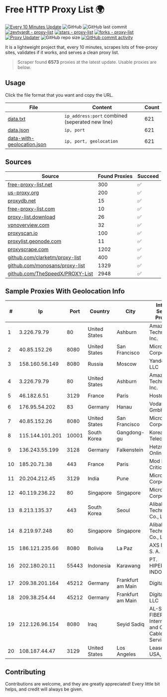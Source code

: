 
# Free HTTP Proxy List 🌍

[![Every 10 Minutes Update](https://github.com/mertguvencli/http-proxy-list/actions/workflows/main.yml/badge.svg?branch=main)](https://github.com/mertguvencli/http-proxy-list/actions/workflows/main.yml)
![GitHub](https://img.shields.io/github/license/mertguvencli/http-proxy-list)
![GitHub last commit](https://img.shields.io/github/last-commit/mertguvencli/http-proxy-list)
[![zevtyardt - proxy-list](https://img.shields.io/static/v1?label=zevtyardt&message=proxy-list&color=blue&logo=github)](https://github.com/zevtyardt/proxy-list "Go to GitHub repo")
[![stars - proxy-list](https://img.shields.io/github/stars/zevtyardt/proxy-list?style=social)](https://github.com/zevtyardt/proxy-list)
[![forks - proxy-list](https://img.shields.io/github/forks/zevtyardt/proxy-list?style=social)](https://github.com/zevtyardt/proxy-list)
[![Proxy Updater](https://github.com/zevtyardt/proxy-list/workflows/Proxy%20Updater/badge.svg)](https://github.com/zevtyardt/proxy-list/actions?query=workflow:"Proxy+Updater")
![GitHub repo size](https://img.shields.io/github/repo-size/zevtyardt/proxy-list)
[![GitHub commit activity](https://img.shields.io/github/commit-activity/m/zevtyardt/proxy-list?logo=commits)](https://github.com/zevtyardt/proxy-list/commits/main)

It is a lightweight project that, every 10 minutes, scrapes lots of free-proxy sites, validates if it works, and serves a clean proxy list.

> Scraper found **6573** proxies at the latest update. Usable proxies are below.

## Usage

Click the file format that you want and copy the URL.

|File|Content|Count|
|----|-------|-----|
|[data.txt](https://raw.githubusercontent.com/mertguvencli/http-proxy-list/main/proxy-list/data.txt)|`ip_address:port` combined (seperated new line)|621|
|[data.json](https://raw.githubusercontent.com/mertguvencli/http-proxy-list/main/proxy-list/data.json)|`ip, port`|621|
|[data-with-geolocation.json](https://raw.githubusercontent.com/mertguvencli/http-proxy-list/main/proxy-list/data-with-geolocation.json)|`ip, port, geolocation`|621|

## Sources

|Source|Found Proxies|Succeed|
|------|-------------|-------|
|[free-proxy-list.net](https://free-proxy-list.net)|300|✅|
|[us-proxy.org](https://www.us-proxy.org)|200|✅|
|[proxydb.net](http://proxydb.net)|15|✅|
|[free-proxy-list.com](https://free-proxy-list.com/?page=&port=&type%5B%5D=http&type%5B%5D=https&up_time=0&search=Search)|10|✅|
|[proxy-list.download](https://www.proxy-list.download/HTTP)|26|✅|
|[vpnoverview.com](https://vpnoverview.com/privacy/anonymous-browsing/free-proxy-servers)|32|✅|
|[proxyscan.io](https://www.proxyscan.io)|100|✅|
|[proxylist.geonode.com](https://proxylist.geonode.com/api/proxy-list?limit=300&page=1&sort_by=lastChecked&sort_type=desc&protocols=http,https)|11|✅|
|[proxyscrape.com](https://api.proxyscrape.com/v2/?request=displayproxies&protocol=http&timeout=10000&country=all&ssl=all&anonymity=all)|1202|✅|
|[github.com/clarketm/proxy-list](https://raw.githubusercontent.com/clarketm/proxy-list/master/proxy-list-raw.txt)|400|✅|
|[github.com/monosans/proxy-list](https://raw.githubusercontent.com/monosans/proxy-list/main/proxies/http.txt)|1329|✅|
|[github.com/TheSpeedX/PROXY-List](https://raw.githubusercontent.com/TheSpeedX/PROXY-List/master/http.txt)|2948|✅|


## Sample Proxies With Geolocation Info

|#|Ip|Port|Country|City|Internet Service Provider|
|-|--|----|-------|----|-------------------------|
|1|3.226.79.79|80|United States|Ashburn|Amazon Technologies Inc.|
|2|40.85.152.26|8080|United States|San Francisco|Microsoft Corporation|
|3|158.160.56.149|8080|Russia|Moscow|Yandex.Cloud LLC|
|4|3.226.79.79|80|United States|Ashburn|Amazon Technologies Inc.|
|5|46.182.6.51|3129|France|Paris|Hosteur SAS|
|6|176.95.54.202|83|Germany|Hanau|Vodafone GmbH|
|7|40.85.152.26|8080|United States|San Francisco|Microsoft Corporation|
|8|115.144.101.201|10001|South Korea|Gangdong-gu|Korea Telecom|
|9|136.243.55.199|3128|Germany|Falkenstein|Hetzner Online GmbH|
|10|185.20.71.38|443|France|Paris|Mod Mission Critical LLC|
|11|20.204.212.45|3129|India|Pune|Microsoft Corporation|
|12|40.119.236.22|80|Singapore|Singapore|Microsoft Corporation|
|13|8.213.135.37|443|South Korea|Seoul|Alibaba (US) Technology Co., Ltd.|
|14|8.219.97.248|80|Singapore|Singapore|Alibaba (US) Technology Co., Ltd.|
|15|186.121.235.66|8080|Bolivia|La Paz|AXS Bolivia S. A.|
|16|202.180.20.11|55443|Indonesia|Karawang|PT. HIPERNET INDODATA|
|17|209.38.201.164|45212|Germany|Frankfurt am Main|DigitalOcean|
|18|209.38.254.44|45212|Germany|Frankfurt am Main|DigitalOcean, LLC|
|19|212.126.96.154|8080|Iraq|Seyid Sadiq|AL-SARD FIBER Co. Internet Fiber and Optical Cable Services /Ltd|
|20|108.187.44.47|3129|United States|Los Angeles|Leaseweb USA, Inc.|



## Contributing

Contributions are welcome, and they are greatly appreciated! Every
little bit helps, and credit will always be given.

